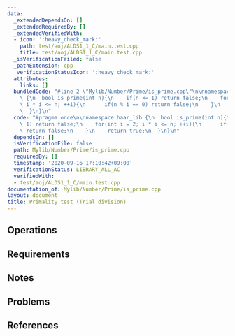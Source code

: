 ```yaml
---
data:
  _extendedDependsOn: []
  _extendedRequiredBy: []
  _extendedVerifiedWith:
  - icon: ':heavy_check_mark:'
    path: test/aoj/ALDS1_1_C/main.test.cpp
    title: test/aoj/ALDS1_1_C/main.test.cpp
  _isVerificationFailed: false
  _pathExtension: cpp
  _verificationStatusIcon: ':heavy_check_mark:'
  attributes:
    links: []
  bundledCode: "#line 2 \"Mylib/Number/Prime/is_prime.cpp\"\n\nnamespace haar_lib\
    \ {\n  bool is_prime(int n){\n    if(n <= 1) return false;\n    for(int i = 2;\
    \ i * i <= n; ++i){\n      if(n % i == 0) return false;\n    }\n    return true;\n\
    \  }\n}\n"
  code: "#pragma once\n\nnamespace haar_lib {\n  bool is_prime(int n){\n    if(n <=\
    \ 1) return false;\n    for(int i = 2; i * i <= n; ++i){\n      if(n % i == 0)\
    \ return false;\n    }\n    return true;\n  }\n}\n"
  dependsOn: []
  isVerificationFile: false
  path: Mylib/Number/Prime/is_prime.cpp
  requiredBy: []
  timestamp: '2020-09-16 17:10:42+09:00'
  verificationStatus: LIBRARY_ALL_AC
  verifiedWith:
  - test/aoj/ALDS1_1_C/main.test.cpp
documentation_of: Mylib/Number/Prime/is_prime.cpp
layout: document
title: Primality test (Trial division)
---
```


## Operations

## Requirements

## Notes

## Problems

## References
